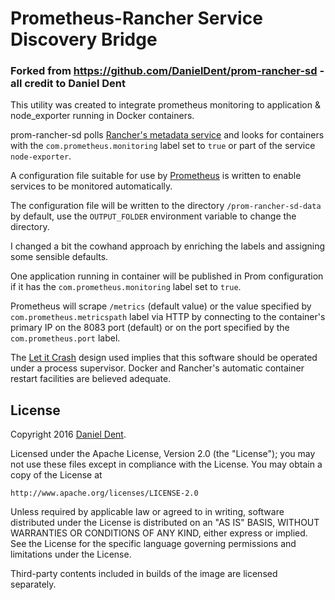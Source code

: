 # Prometheus-Rancher Service Discovery Bridge

### Forked from https://github.com/DanielDent/prom-rancher-sd - all credit to Daniel Dent

This utility was created to integrate prometheus monitoring to application & node_exporter running in Docker containers.

prom-rancher-sd polls [Rancher's metadata service](http://docs.rancher.com/rancher/metadata-service/) and looks for containers with the `com.prometheus.monitoring` label set to `true` or part of the service `node-exporter`.

A configuration file suitable for use by [Prometheus](http://prometheus.io/) is written to enable services to be monitored automatically. 

The configuration file will be written to the directory `/prom-rancher-sd-data` by default, use the `OUTPUT_FOLDER` environment variable to change the directory.

I changed a bit the cowhand approach by enriching the labels and assigning some sensible defaults. 

One application running in container will be published in Prom configuration if it has the `com.prometheus.monitoring` label set to `true`. 

Prometheus will scrape `/metrics` (default value) or the value specified by `com.prometheus.metricspath` label via HTTP by connecting to the container's primary IP on the 8083 port (default) or on the port specified by the `com.prometheus.port` label.

The [Let it Crash](http://c2.com/cgi/wiki?LetItCrash) design used implies that this software should be operated under a process supervisor. Docker and Rancher's automatic container restart facilities are believed adequate.

## License

Copyright 2016 [Daniel Dent](https://www.danieldent.com/).

Licensed under the Apache License, Version 2.0 (the "License");
you may not use these files except in compliance with the License.
You may obtain a copy of the License at

    http://www.apache.org/licenses/LICENSE-2.0

Unless required by applicable law or agreed to in writing, software
distributed under the License is distributed on an "AS IS" BASIS,
WITHOUT WARRANTIES OR CONDITIONS OF ANY KIND, either express or implied.
See the License for the specific language governing permissions and
limitations under the License.

Third-party contents included in builds of the image are licensed separately.
